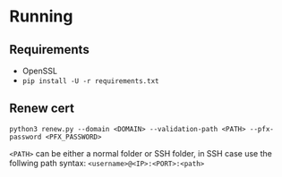 # Running
## Requirements

* OpenSSL
* `pip install -U -r requirements.txt`

## Renew cert
`python3 renew.py --domain <DOMAIN> --validation-path <PATH> --pfx-password <PFX_PASSWORD>`

`<PATH>` can be either a normal folder or SSH folder, in SSH case use the follwing path syntax: `<username>@<IP>:<PORT>:<path>`